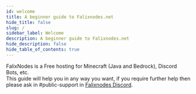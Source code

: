 ```yaml
---
id: welcome
title: A beginner guide to Falixnodes.net
hide_title: false
slug: /
sidebar_label: Welcome  
description: A beginner guide to Falixnodes.net
hide_description: false
hide_table_of_contents: true
---
```

FalixNodes is a Free hosting for Minecraft (Java and Bedrock), Discord Bots, etc.<br/>
This guide will help you in any way you want, if you require further help then please ask in #public-support in [Falixnodes Discord](https://discord.gg/falixnodes).
